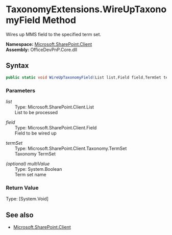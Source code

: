 # TaxonomyExtensions.WireUpTaxonomyField Method  
Wires up MMS field to the specified term set.  

**Namespace:** [Microsoft.SharePoint.Client](Microsoft.SharePoint.Client.md)  
**Assembly:** OfficeDevPnP.Core.dll  
## Syntax
```C#
public static void WireUpTaxonomyField(List list,Field field,TermSet termSet,Boolean multiValue)
```
### Parameters
*list*  
&emsp;&emsp;Type: Microsoft.SharePoint.Client.List  
&emsp;&emsp;List to be processed  
  
*field*  
&emsp;&emsp;Type: Microsoft.SharePoint.Client.Field  
&emsp;&emsp;Field to be wired up  
  
*termSet*  
&emsp;&emsp;Type: Microsoft.SharePoint.Client.Taxonomy.TermSet  
&emsp;&emsp;Taxonomy TermSet  
  
*(optional) multiValue*  
&emsp;&emsp;Type: System.Boolean  
&emsp;&emsp;Term set name  
  
### Return Value
Type: [System.Void]  

## See also
- [Microsoft.SharePoint.Client](Microsoft.SharePoint.Client.md)
